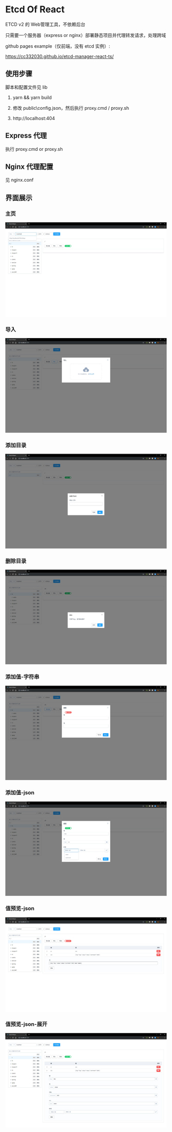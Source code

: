 
# Etcd Of React

ETCD v2 的 Web管理工具，不依赖后台

只需要一个服务器（express or nginx）部署静态项目并代理转发请求，处理跨域

github pages example（仅前端，没有 etcd 实例）: 

https://cc332030.github.io/etcd-manager-react-ts/

## 使用步骤

脚本和配置文件见 lib

1. yarn && yarn build

2. 修改 public\config.json，然后执行 proxy.cmd / proxy.sh

3. http://localhost:404

## Express 代理

执行 proxy.cmd or proxy.sh

## Nginx 代理配置
见 nginx.conf

## 界面展示

### 主页
![主页](.readme_images/主页.jpg)

### 导入
![导入](.readme_images/导入.jpg)

### 添加目录
![添加目录](.readme_images/添加目录.jpg)

### 删除目录
![删除目录](.readme_images/删除目录.jpg)

### 添加值-字符串
![添加值](.readme_images/添加值-字符串.jpg)

### 添加值-json
![添加值](.readme_images/添加值-json.jpg)

### 值预览-json
![值预览](.readme_images/值预览-json.jpg)

### 值预览-json-展开
![值预览](.readme_images/值预览-json-展开.jpg)
